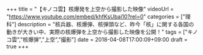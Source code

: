 +++
title =  "【キノコ雲】核爆発を上空から撮影した映像"
videoUrl = "https://www.youtube.com/embed/khfKsUbai10?rel=0"
categories = ["理科"]
description = "核兵器、核爆弾、核弾頭など、昨今「核」に関する各国の動きが大きい中、実際の核爆弾を上空から撮影した映像を公開！"
tags = ["キノコ雲","核爆弾","上空","撮影"]
date = 2018-04-08T17:00:09+09:00
draft = true
+++

